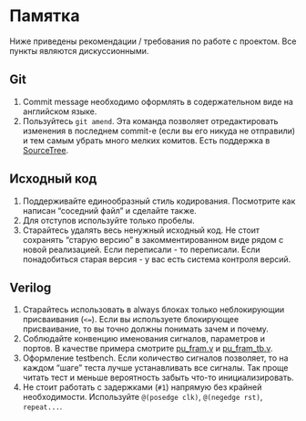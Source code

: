 # Памятка
Ниже приведены рекомендации / требования по работе с проектом. Все пункты
являются дискуссионными.

## Git
1. Commit message необходимо оформлять в содержательном виде на английском
   языке.
1. Пользуйтесь `git amend`. Эта команда позволяет отредактировать изменения в
   последнем commit-е (если вы его никуда не отправили) и тем самым убрать много
   мелких комитов. Есть поддержка в [SourceTree](sourcetree-install.md).

## Исходный код
1. Поддерживайте единообразный стиль кодирования. Посмотрите как написан
   “соседний файл” и сделайте также.
1. Для отступов используйте только пробелы.
1. Старайтесь удалять весь ненужный исходный код. Не стоит сохранять “старую
   версию” в закомментированном виде рядом с новой реализацией. Если
   переписали - то переписали. Если понадобиться старая версия - у вас есть
   система контроля версий.

## Verilog
1. Старайтесь использовать в always блоках только неблокирующии присваивания
   (`<=`). Если вы используете блокирующее присваивание, то вы точно должны
   понимать зачем и почему.
1. Соблюдайте конвенцию именования сигналов, параметров и портов. В качестве
   примера смотрите
   [pu_fram.v](https://nitta.io/aleksanr.penskoi/nitta/src/22caeae47052418e2ce0957c8a6809794f919f53/hdl/pu_fram.v)
   и
   [pu_fram_tb.v](https://nitta.io/aleksanr.penskoi/nitta/src/174e445f9a69e9b52106a72edb7237b616cff973/hdl/pu_fram_tb.v).
1. Оформление testbench. Если количество сигналов позволяет, то на каждом “шаге”
   теста лучше устанавливать все сигналы. Так проще читать тест и меньше
   вероятность забыть что-то инициализировать.
1. Не стоит работать с задержками (`#1`) напрямую без крайней необходимости.
   Используйте `@(posedge clk)`, `@(negedge rst)`, `repeat...`.
